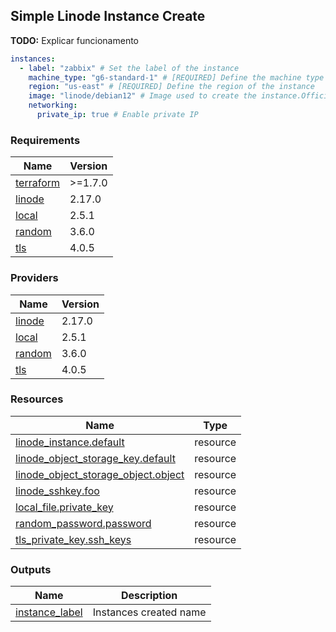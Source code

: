 <!-- BEGIN_TF_DOCS -->
## Simple Linode Instance Create

**TODO:** Explicar funcionamento

```yml
instances:
  - label: "zabbix" # Set the label of the instance
    machine_type: "g6-standard-1" # [REQUIRED] Define the machine type
    region: "us-east" # [REQUIRED] Define the region of the instance
    image: "linode/debian12" # Image used to create the instance.Official Linode Images start with linode/, while your Images start with private/.
    networking:
      private_ip: true # Enable private IP
```

### Requirements

| Name | Version |
|------|---------|
| <a name="requirement_terraform"></a> [terraform](#requirement\_terraform) | >=1.7.0 |
| <a name="requirement_linode"></a> [linode](#requirement\_linode) | 2.17.0 |
| <a name="requirement_local"></a> [local](#requirement\_local) | 2.5.1 |
| <a name="requirement_random"></a> [random](#requirement\_random) | 3.6.0 |
| <a name="requirement_tls"></a> [tls](#requirement\_tls) | 4.0.5 |

### Providers

| Name | Version |
|------|---------|
| <a name="provider_linode"></a> [linode](#provider\_linode) | 2.17.0 |
| <a name="provider_local"></a> [local](#provider\_local) | 2.5.1 |
| <a name="provider_random"></a> [random](#provider\_random) | 3.6.0 |
| <a name="provider_tls"></a> [tls](#provider\_tls) | 4.0.5 |

### Resources

| Name | Type |
|------|------|
| [linode_instance.default](https://registry.terraform.io/providers/linode/linode/2.17.0/docs/resources/instance) | resource |
| [linode_object_storage_key.default](https://registry.terraform.io/providers/linode/linode/2.17.0/docs/resources/object_storage_key) | resource |
| [linode_object_storage_object.object](https://registry.terraform.io/providers/linode/linode/2.17.0/docs/resources/object_storage_object) | resource |
| [linode_sshkey.foo](https://registry.terraform.io/providers/linode/linode/2.17.0/docs/resources/sshkey) | resource |
| [local_file.private_key](https://registry.terraform.io/providers/hashicorp/local/2.5.1/docs/resources/file) | resource |
| [random_password.password](https://registry.terraform.io/providers/hashicorp/random/3.6.0/docs/resources/password) | resource |
| [tls_private_key.ssh_keys](https://registry.terraform.io/providers/hashicorp/tls/4.0.5/docs/resources/private_key) | resource |

### Outputs

| Name | Description |
|------|-------------|
| <a name="output_instance_label"></a> [instance\_label](#output\_instance\_label) | Instances created name |
<!-- END_TF_DOCS -->